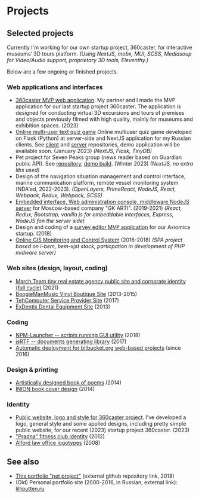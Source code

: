 # Projects

## Selected projects

Currently I'm working for our own startup project, 360caster, for interactive museums’ 3D tours platform. _(Using NextJS, mobx, MUI, SCSS, Mediasoup for Video/Audio support, proprietary 3D tools, Eleventhy.)_

Below are a few ongoing or finished projects.

### Web applications and interfaces

- [360caster MVP web application](#/Projects/Web/2308-360caster-mvp). My partner and I made the MVP application for our last startup project 360caster. The application is designed for conducting virtual 3D excursions and tours of premises and objects previously filmed with high quality, mainly for museums and exhibition spaces. (2023)
- [Online multi-user text quiz game](#/Projects/Web/2301-online-quiz) Online multiuser quiz game developed on Flask (Python) at server-side and NextJS application for my Russian clients. See [client](https://github.com/lilliputten/tournament-game-client) and [server](https://github.com/lilliputten/tournament-game-client) repositories, demo application will be available soon. (January 2023) _(NextJS, Flask, TinyDB)_
- Pet project for Seven Peaks group (news reader based on Guardian public API).
See [repository](https://github.com/lilliputten/peaks-test-project), [demo build](https://peaks.lilliputten.ru/). (Winter 2023) _(NextJS, no extra libs used)_
- Design of the navigation situation management and control interface, marine communication platform, remote vessel monitoring system (NDA'ed, 2022-2023). _(OpenLayers, PrimeReact, NodeJS, React, Webpack, Redux, Webpack, SCSS)_
- [Embedded interface, Web administration console, middleware NodeJS server](#/Projects/Interfaces/19xx-21xx-arti-printxpert) for Moscow-based company "GK ARTI". (2019-2021) _(React, Redux, Bootstrap, vanilla js for embeddable interfaces, Express, NodeJS fon the server side)_
- Design and coding of a [survey editor MVP application](#/Projects/Interfaces/1810-axiomica-survey-editor) for our Axiomica startup. (2018)
- [Online GIS Monitoring and Control System](#/Projects/Interfaces/18xx-vektor-element) (2016-2018) _(SPA project based on i-bem, bem-xjst stack, particpation in development of PHP midware server)_

### Web sites (design, layout, coding)

- [March.Team tiny real estate agency public site and corporate identity (full cycle)](#/Projects/Web/2201-MarchTeam) (2021)
- [BoogieManMusic Vinyl Boutique Site](#/Projects/Web/15xx-boogiemanmusic) (2013-2015)
- [TehComputer Service Provider Site](#/Projects/Web/1702-tehcomputer) (2017)
- [ExDentis Dental Equipment Site](#/Projects/Web/1308-ExDentis) (2013)

### Coding

- [NPM-Launcher -- scripts running GUI utility](#/Projects/Code/1811-npm-launcher) (2018)
- [jsRTF -- documents generating library](#/Projects/Code/1707-jsrtf) (2017)
- [Automatic deployment for bitbucket.org web-based projects](#/Projects/Code/2016-automatic-bitbucket-deploy) (since 2016)

### Design & printing

- [Artistically designed book of poems](#/Projects/Printing/1411-Bonjour) (2014)
- [INION book cover design](#/Projects/Printing/1403-kuraishity-book) (2014)

### Identity

- [Public website, logo and style for 360caster project](#/Projects/Identity/2305-360caster-style). I've developed a logo, general style and some applied designs, including pretty simple public website, for our recent (2023) startup project 360caster. (2023)
- ["Pradna" fitness club identity](#/Projects/Identity/12xx-pradna) (2012)
- [Alford law office logotypes](#/Projects/Identity/0807-alford) (2008)

## See also

- [This portfolio "pet project"](https://github.com/lilliputten/lilliputten.github.io-v2) (external github repository link, 2018)
- (Old) Personal portfolio site (2000-2016, in Russian, external link): [lilliputten.ru](http://lilliputten.ru)

<!--
 @changed 2023.10.30, 01:08
-->
